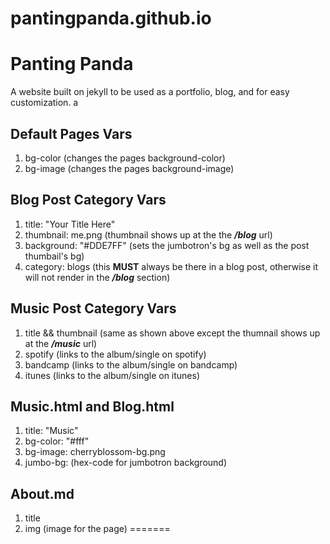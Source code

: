 
# pantingpanda.github.io

# Panting Panda
A website built on jekyll to be used as a portfolio, blog, and for easy customization.
a
## Default Pages Vars
1. bg-color (changes the pages background-color)
2. bg-image (changes the pages background-image)

## Blog Post Category Vars
1. title: "Your Title Here"
2. thumbnail: me.png (thumbnail shows up at the the ***/blog*** url)
3. background: "#DDE7FF" (sets the jumbotron's bg as well as the post thumbail's bg)
4. category: blogs (this **MUST** always be there in a blog post, otherwise it will not render in the ***/blog*** section)

## Music Post Category Vars
1. title && thumbnail (same as shown above except the thumnail shows up at the ***/music*** url)
2. spotify (links to the album/single on spotify)
3. bandcamp (links to the album/single on bandcamp)
4. itunes (links to the album/single on itunes)

## Music.html and Blog.html
1. title: "Music"
2. bg-color: "#fff"
3. bg-image: cherryblossom-bg.png
4. jumbo-bg: (hex-code for jumbotron  background)

## About.md
1. title
2. img (image for the page)
=======
